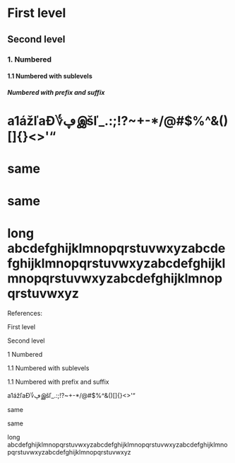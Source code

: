 First level
===========

Second level
------------

### 1. Numbered ###

#### 1.1 Numbered with sublevels ####

##### <a> Numbered with prefix and suffix #####

a1ážľaƉ؇ڥஇšľ_.:;!?~+-*\/@#$%^&()[]{}<>'“
========================================

same
====

same
====

long abcdefghijklmnopqrstuvwxyzabcdefghijklmnopqrstuvwxyzabcdefghijklmnopqrstuvwxyzabcdefghijklmnopqrstuvwxyz
=============================================================================================================

References:

 First level

 Second level

1 Numbered

1.1 Numbered with sublevels

1.1<a> Numbered with prefix and suffix

 a1ážľaƉ؇ڥஇšľ_.:;!?~+-*\/@#$%^&()[]{}<>'“

 same

 same

 long abcdefghijklmnopqrstuvwxyzabcdefghijklmnopqrstuvwxyzabcdefghijklmnopqrstuvwxyzabcdefghijklmnopqrstuvwxyz

